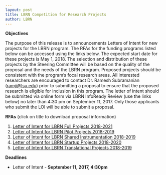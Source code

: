 ```yaml
---
layout: post
title: LBRN Competition for Research Projects
author: LBRN
---
```


**Objectives**

The purpose of this release is to announcements Letters of Intent for new projects for the LBRN program. The RFAs for the funding programs listed below can be accessed using the links below. The expected start date for these projects is May 1, 2018. The selection and distribution of these projects by the Steering Committee will be based on the quality of the proposal and the needs of the LBRN program. Proposed projects should be consistent with the program’s focal research areas. All interested researchers are encouraged to contact Dr. Ramesh Subramanian (ramji@lsu.edu) prior to submitting a proposal to ensure that the proposed research is eligible for inclusion in this program. The letter of intent should be submitted via online form via LBRN InfoReady Review (use the links below) no later than 4:30 pm on September 11, 2017. Only those applicants who submit the LOI will be able to submit a proposal.

**RFAs** (click on title to download proposal information)

  1. [Letter of Intent for LBRN Full Projects 2018-2021][1]  
  2. [Letter of Intent for LBRN Pilot Projects 2018-2019][2]  
  3. [Letter of Intent for LBRN Shared Instrumentation 2018-2019][3]  
  4. [Letter of Intent for LBRN Startup Projects 2018-2020][4]
  5. [Letter of Intent for LBRN Translational Projects 2018-2019][5]  

**Deadlines**

- Letter of Intent - **September 11, 2017, 4:30pm**

[1]: https://lbrn.infoready4.com/#competitionDetail/1762417
[2]: https://lbrn.infoready4.com/#competitionDetail/1762597
[3]: https://lbrn.infoready4.com/#competitionDetail/1762600
[4]: https://lbrn.infoready4.com/#competitionDetail/1762602
[5]: https://lbrn.infoready4.com/#competitionDetail/1762598

 